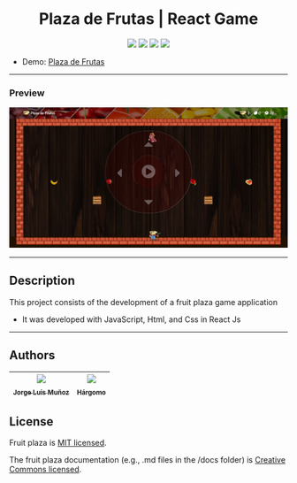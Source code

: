 <h1 align="center"> Plaza de Frutas | React Game </h1>

<p align="center">
  <img src="https://img.shields.io/badge/JavaScript-f1e05a">
  <img src="https://img.shields.io/badge/Html-e34c26">
  <img src="https://img.shields.io/badge/Css-563d7c">
  <img src="https://img.shields.io/badge/status-close-ff3333">
</p>

* Demo: [Plaza de Frutas](https://jorgelmunozp.github.io/react-plaza-frutas/)

***

### Preview
![Preview](/docs/preview.png)

***


## Description

This project consists of the development of a fruit plaza game application

* It was developed with JavaScript, Html, and Css in React Js

***

## Authors

| [<img src="https://avatars.githubusercontent.com/u/101136356?s=400&v=4" width=115><br><sub>Jorge Luis Muñoz</sub>](https://github.com/jorgelmunozp) | [<img src="https://avatars.githubusercontent.com/u/109540980?v=4" width=115><br><sub>Hárgomo</sub>](https://github.com/hargomo) |
| :---: | :---: |

## License

Fruit plaza is [MIT licensed](/docs/LICENSE.txt).

The fruit plaza documentation (e.g., .md files in the /docs folder) is [Creative Commons licensed](/docs/LICENSE-docs.txt).